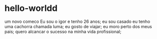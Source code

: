 # hello-worldd
um novo comeco
Eu sou o igor e tenho 26 anos;
eu sou casado
eu tenho uma cachorra chamada luma;
eu gosto de viajar;
eu moro perto dos meus pais;
quero alcancar o sucesso na minha vida profissional;
